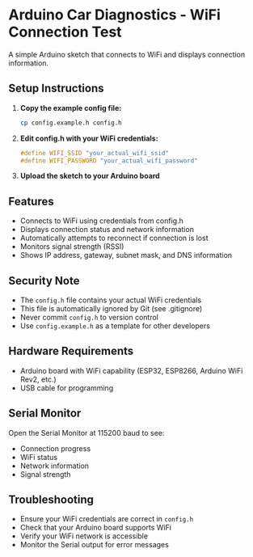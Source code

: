 # Arduino Car Diagnostics - WiFi Connection Test

A simple Arduino sketch that connects to WiFi and displays connection information.

## Setup Instructions

1. **Copy the example config file:**
   ```bash
   cp config.example.h config.h
   ```

2. **Edit config.h with your WiFi credentials:**
   ```cpp
   #define WIFI_SSID "your_actual_wifi_ssid"
   #define WIFI_PASSWORD "your_actual_wifi_password"
   ```

3. **Upload the sketch to your Arduino board**

## Features

- Connects to WiFi using credentials from config.h
- Displays connection status and network information
- Automatically attempts to reconnect if connection is lost
- Monitors signal strength (RSSI)
- Shows IP address, gateway, subnet mask, and DNS information

## Security Note

- The `config.h` file contains your actual WiFi credentials
- This file is automatically ignored by Git (see .gitignore)
- Never commit `config.h` to version control
- Use `config.example.h` as a template for other developers

## Hardware Requirements

- Arduino board with WiFi capability (ESP32, ESP8266, Arduino WiFi Rev2, etc.)
- USB cable for programming

## Serial Monitor

Open the Serial Monitor at 115200 baud to see:
- Connection progress
- WiFi status
- Network information
- Signal strength

## Troubleshooting

- Ensure your WiFi credentials are correct in `config.h`
- Check that your Arduino board supports WiFi
- Verify your WiFi network is accessible
- Monitor the Serial output for error messages
